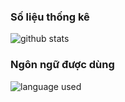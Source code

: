### Số liệu thống kê
![github stats](https://github-readme-stats.vercel.app/api/?username=ndbiaw&show_icons=true&title_color=ffffff&icon_color=000000&text_color=ffffff&bg_color=100,43cea2,185a9d)
### Ngôn ngữ được dùng
![language used](https://github-readme-stats.vercel.app/api/top-langs/?username=ndbiaw&layout=compact)
